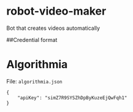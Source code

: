 # robot-video-maker
Bot that creates videos automatically

##Credential format

# Algorithmia

File: `algorithmia.json`

```
{
    "apiKey": "simZ7R9SYSZhDpByKuzeEjQwFqh1"
}
```
